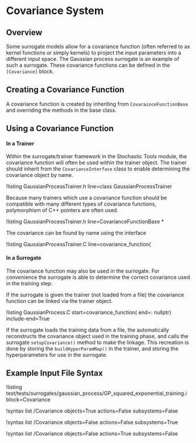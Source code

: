 # Covariance System

## Overview

Some surrogate models allow for a covariance function (often referred to as kernel functions or simply kernels) to project the input parameters into a different input space. The Gaussian process surrogate is an example of such a surrogate. These covariance functions can be defined in the `[Covariance]` block.

## Creating a Covariance Function

A covariance function is created by inheriting from `CovarainceFunctionBase` and overriding the methods in the base class.

## Using a Covariance Function

#### In a Trainer

Within the surrogate/trainer framework in the Stochastic Tools module, the covariance function will often be used within the trainer object. The trainer should inherit from the `CovarianceInterface` class to enable determining the covariance object by name.

!listing GaussianProcessTrainer.h line=class GaussianProcessTrainer

Because many trainers which use a covariance function should be compatible with many different types of covariance functions, polymorphism of C++ pointers are often used.

!listing GaussianProcessTrainer.h line=CovarianceFunctionBase *

The covariance can be found by name using the interface

!listing GaussianProcessTrainer.C line=covariance_function(

#### In a Surrogate

The covariance function may also be used in the surrogate. For convenience the surrogate is able to determine the correct covariance used in the training step.

If the surrogate is given the trainer (not loaded from a file) the covariance function can be linked via the trainer object.

!listing GaussianProcess.C start=covariance_function( end=: nullptr) include-end=True

If the surrogate loads the training data from a file, the [](LoadCovarianceDataAction.md) automatically reconstructs the covariance object used in the training phase, and calls the surrogate `setupCovariance()` method to make the linkage. This recreation is done by storing the `buildHyperParamMap()` in the trainer, and storing the hyperparameters for use in the surrogate.


## Example Input File Syntax

!listing test/tests/surrogates/gaussian_process/GP_squared_exponential_training.i block=Covariance

!syntax list /Covariance objects=True actions=False subsystems=False

!syntax list /Covariance objects=False actions=False subsystems=True

!syntax list /Covariance objects=False actions=True subsystems=False
